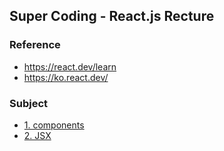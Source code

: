 ## Super Coding - React.js Recture

### Reference
- https://react.dev/learn
- https://ko.react.dev/

### Subject
* [1. components](https://github.com/yonghun16/Study/blob/main/FrontEnd/Super_coding/react/first-react-project/documents/01_components.md)
* [2. JSX](https://github.com/yonghun16/Study/blob/main/FrontEnd/Super_coding/react/first-react-project/documents/02_jsx.md)

